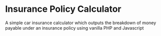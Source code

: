 # Insurance Policy Calculator
A simple car insurance calculator which outputs the breakdown of money payable under an insurance policy using vanilla PHP and Javascript
